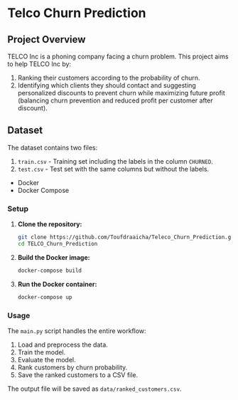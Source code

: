 # Telco Churn Prediction

## Project Overview

TELCO Inc is a phoning company facing a churn problem. This project aims to help TELCO Inc by:

1. Ranking their customers according to the probability of churn.
2. Identifying which clients they should contact and suggesting personalized discounts to prevent churn while maximizing future profit (balancing churn prevention and reduced profit per customer after discount).

## Dataset

The dataset contains two files:

1. `train.csv` - Training set including the labels in the column `CHURNED`.
2. `test.csv` - Test set with the same columns but without the labels.


- Docker
- Docker Compose

### Setup

1. **Clone the repository:**

    ```bash
    git clone https://github.com/Toufdraaicha/Teleco_Churn_Prediction.git
    cd TELCO_Churn_Prediction
    ```

2. **Build the Docker image:**

    ```bash
    docker-compose build
    ```

3. **Run the Docker container:**

    ```bash
    docker-compose up
    ```

### Usage

The `main.py` script handles the entire workflow:

1. Load and preprocess the data.
2. Train the model.
3. Evaluate the model.
4. Rank customers by churn probability.
5. Save the ranked customers to a CSV file.

The output file will be saved as `data/ranked_customers.csv`.
